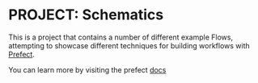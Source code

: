 # PROJECT: Schematics

This is a project that contains a number of different example Flows, attempting to showcase different techniques for building workflows with [Prefect](https://prefect.io).

You can learn more by visiting the prefect [docs](docs.prefect.io)
